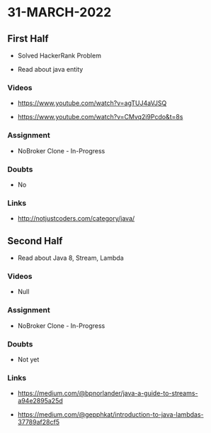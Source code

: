 # 31-MARCH-2022

## First Half

- Solved HackerRank Problem 

- Read about java entity

### Videos

- https://www.youtube.com/watch?v=agTUJ4aVJSQ

- https://www.youtube.com/watch?v=CMvq2i9Pcdo&t=8s

### Assignment 

- NoBroker Clone - In-Progress

### Doubts

- No

### Links

- http://notjustcoders.com/category/java/

## Second Half

- Read about Java 8, Stream, Lambda

### Videos

- Null

### Assignment 

- NoBroker Clone - In-Progress

### Doubts

- Not yet

### Links

- https://medium.com/@bpnorlander/java-a-guide-to-streams-a94e2895a25d

- https://medium.com/@gepphkat/introduction-to-java-lambdas-37789af28cf5